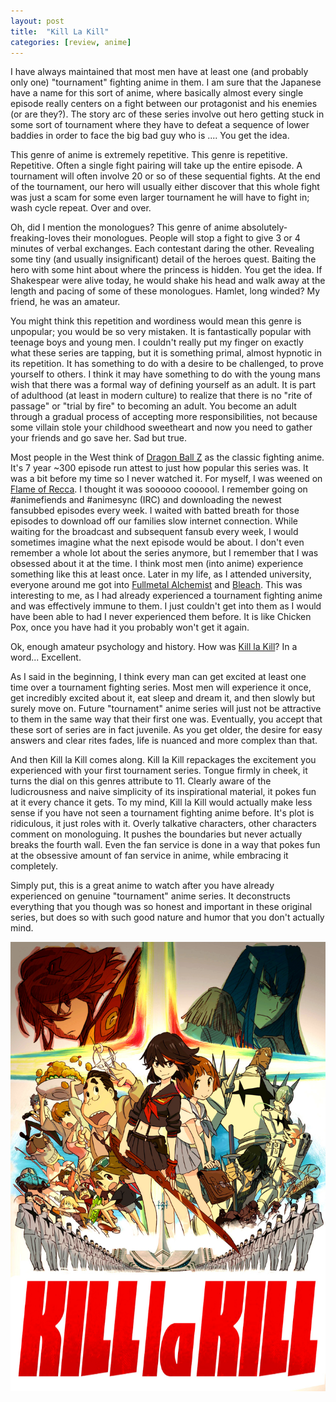 ```yaml
---
layout: post
title:  "Kill La Kill"
categories: [review, anime]
---
```


I have always maintained that most men have at least one (and probably only one) "tournament" fighting anime in them. I am sure that the Japanese have a name for this sort of anime, where basically almost every single episode really centers on a fight between our protagonist and his enemies (or are they?). The story arc of these series involve out hero getting stuck in some sort of tournament where they have to defeat a sequence of lower baddies in order to face the big bad guy who is .... You get the idea.

This genre of anime is extremely repetitive. This genre is repetitive. Repetitive. Often a single fight pairing will take up the entire episode. A tournament will often involve 20 or so of these sequential fights. At the end of the tournament, our hero will usually either discover that this whole fight was just a scam for some even larger tournament he will have to fight in; wash cycle repeat. Over and over.

Oh, did I mention the monologues? This genre of anime absolutely-freaking-loves their monologues. People will stop a fight to give 3 or 4 minutes of verbal exchanges. Each contestant daring the other. Revealing some tiny (and usually insignificant) detail of the heroes quest. Baiting the hero with some hint about where the princess is hidden. You get the idea. If Shakespear were alive today, he would shake his head and walk away at the length and pacing of some of these monologues. Hamlet, long winded? My friend, he was an amateur.

You might think this repetition and wordiness would mean this genre is unpopular; you would be so very mistaken. It is fantastically popular with teenage boys and young men. I couldn't really put my finger on exactly what these series are tapping, but it is something primal, almost hypnotic in its repetition. It has something to do with a desire to be challenged, to prove yourself to others. I think it may have something to do with the young mans wish that there was a formal way of defining yourself as an adult. It is part of adulthood (at least in modern culture) to realize that there is no "rite of passage" or "trial by fire" to becoming an adult. You become an adult through a gradual process of accepting more responsibilities, not because some villain stole your childhood sweetheart and now you need to gather your friends and go save her. Sad but true.

Most people in the West think of [Dragon Ball Z](http://en.wikipedia.org/wiki/Dragon_Ball_Z) as the classic fighting anime. It's 7 year ~300 episode run attest to just how popular this series was. It was a bit before my time so I never watched it. For myself, I was weened on [Flame of Recca](http://en.wikipedia.org/wiki/Flame_of_Recca). I thought it was soooooo coooool. I remember going on #animefiends and #animesync (IRC) and downloading the newest fansubbed episodes every week. I waited with batted breath for those episodes to download off our families slow internet connection. While waiting for the broadcast and subsequent fansub every week, I would sometimes imagine what the next episode would be about. I don't even remember a whole lot about the series anymore, but I remember that I was obsessed about it at the time. I think most men (into anime) experience something like this at least once. Later in my life, as I attended university, everyone around me got into [Fullmetal Alchemist](http://en.wikipedia.org/wiki/Fullmetal_Alchemist) and [Bleach](http://en.wikipedia.org/wiki/Bleach_%28anime%29). This was interesting to me, as I had already experienced a tournament fighting anime and was effectively immune to them. I just couldn't get into them as I would have been able to had I never experienced them before. It is like Chicken Pox, once you have had it you probably won't get it again.

Ok, enough amateur psychology and history. How was [Kill la Kill](http://en.wikipedia.org/wiki/Kill_la_Kill)? In a word... Excellent.

As I said in the beginning, I think every man can get excited at least one time over a tournament fighting series. Most men will experience it once, get incredibly excited about it, eat sleep and dream it, and then slowly but surely move on. Future "tournament" anime series will just not be attractive to them in the same way that their first one was. Eventually, you accept that these sort of series are in fact juvenile. As you get older, the desire for easy answers and clear rites fades, life is nuanced and more complex than that.

And then Kill la Kill comes along. Kill la Kill repackages the excitement you experienced with your first tournament series. Tongue firmly in cheek, it turns the dial on this genres attribute to 11. Clearly aware of the ludicrousness and naive simplicity of its inspirational material, it pokes fun at it every chance it gets. To my mind, Kill la Kill would actually make less sense if you have not seen a tournament fighting anime before. It's plot is ridiculous, it just roles with it. Overly talkative characters, other characters comment on monologuing. It pushes the boundaries but never actually breaks the fourth wall. Even the fan service is done in a way that pokes fun at the obsessive amount of fan service in anime, while embracing it completely.

Simply put, this is a great anime to watch after you have already experienced on genuine "tournament" anime series. It deconstructs everything that you though was so honest and important in these original series, but does so with such good nature and humor that you don't actually mind.

<div class="videos">
<div class="video">
<img src="/assets/kill-la-kill.jpg"/>
</div>
</div>
